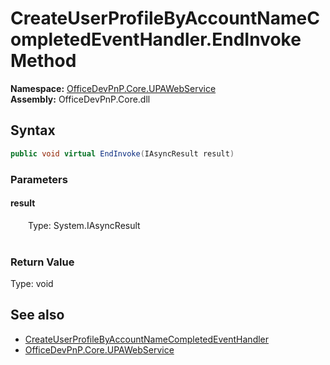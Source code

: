 # CreateUserProfileByAccountNameCompletedEventHandler.EndInvoke Method  
  

**Namespace:** [OfficeDevPnP.Core.UPAWebService](OfficeDevPnP.Core.UPAWebService.md)  
**Assembly:** OfficeDevPnP.Core.dll  
## Syntax
```C#
public void virtual EndInvoke(IAsyncResult result)
```
### Parameters
#### result  
&emsp;&emsp;Type: System.IAsyncResult  
&emsp;&emsp;  

  

### Return Value
Type: void  

## See also
- [CreateUserProfileByAccountNameCompletedEventHandler](OfficeDevPnP.Core.UPAWebService.CreateUserProfileByAccountNameCompletedEventHandler.md) 
- [OfficeDevPnP.Core.UPAWebService](OfficeDevPnP.Core.UPAWebService.md) 
